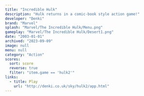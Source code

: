 ```yaml
---
title: "Incredible Hulk"
description: "Hulk returns in a comic-book style action game!"
developer: "Denki"
brand: "Marvel"
splash: "Marvel/The Incredible Hulk/Menu.png"
gameplay: "Marvel/The Incredible Hulk/Desert1.png"
date: "2003-01-01"
archived: "2023-09-09"
image: null
menu: null
category: "Action"
scores:
  sort: score
  reverse: true
  filter: "item.game == 'hulk2'"
links:
  - title: Play
    url: "http://denki.co.uk/sky/hulk2/app.html"
---
```

